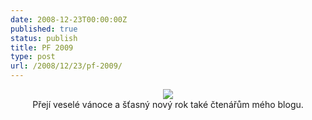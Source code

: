```yaml
---
date: 2008-12-23T00:00:00Z
published: true
status: publish
title: PF 2009
type: post
url: /2008/12/23/pf-2009/
---
```


<div align="center"><img style="max-width: 800px;" src="http://blog.prskavec.net/wp-content/uploads/2008/12/pf2009.png" /><br />Přejí veselé vánoce a šťasný nový rok také čtenářům mého blogu.<br /></div>
